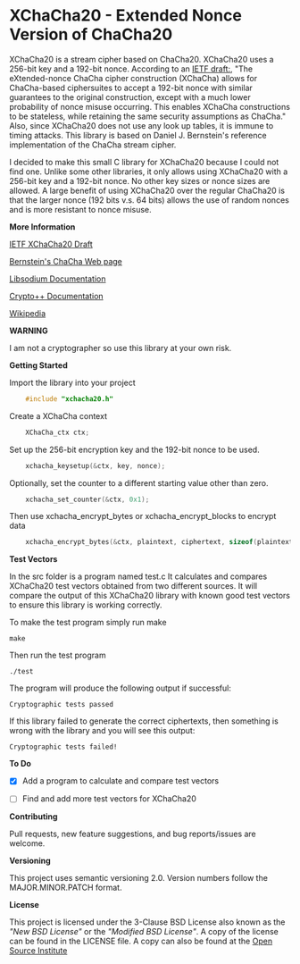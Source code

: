 # XChaCha20 - Extended Nonce Version of ChaCha20

XChaCha20 is a stream cipher based on ChaCha20. XChaCha20 uses a 256-bit
key and a 192-bit nonce. According to an [IETF draft:](https://tools.ietf.org/html/draft-arciszewski-xchacha-02), "The eXtended-nonce ChaCha cipher construction (XChaCha) allows for
ChaCha-based ciphersuites to accept a 192-bit nonce with similar guarantees
to the original construction, except with a much lower probability of
nonce misuse occurring. This enables XChaCha constructions to be stateless,
while retaining the same security assumptions as ChaCha."
Also, since XChaCha20 does not use any look up tables, it is immune to
timing attacks. This library is based on Daniel J. Bernstein's reference
implementation of the ChaCha stream cipher.

I decided to make this small C library for XChaCha20 because I could not
find one. Unlike some other libraries, it only allows using XChaCha20 with
a 256-bit key and a 192-bit nonce. No other key sizes or nonce sizes are
allowed. A large benefit of using XChaCha20 over the regular ChaCha20 is that
the larger nonce (192 bits v.s. 64 bits) allows the use of random nonces and
is more resistant to nonce misuse.

**More Information**

[IETF XChaCha20 Draft](https://tools.ietf.org/html/draft-arciszewski-xchacha-02)

[Bernstein's ChaCha Web page](http://cr.yp.to/chacha.html)

[Libsodium Documentation](https://libsodium.gitbook.io/doc/advanced/stream_ciphers/xchacha20)

[Crypto++ Documentation](https://www.cryptopp.com/wiki/XChaCha20)

[Wikipedia](https://en.wikipedia.org/wiki/Salsa20)

**WARNING**

I am not a cryptographer so use this library at your own risk.  


**Getting Started**

Import the library into your project

```C
    #include "xchacha20.h"
```

Create a XChaCha context

```C
    XChaCha_ctx ctx;
```

Set up the 256-bit encryption key and the 192-bit nonce to be used.

```C
    xchacha_keysetup(&ctx, key, nonce);
```

Optionally, set the counter to a different starting value other than zero.

```C
    xchacha_set_counter(&ctx, 0x1);
```

Then use xchacha_encrypt_bytes or xchacha_encrypt_blocks to encrypt data

```C
    xchacha_encrypt_bytes(&ctx, plaintext, ciphertext, sizeof(plaintext));
```


**Test Vectors**

In the src folder is a program named test.c It calculates and compares
XChaCha20 test vectors obtained from two different sources. It will
compare the output of this XChaCha20 library with known good test vectors
to ensure this library is working correctly.

To make the test program simply run make

    make

Then run the test program

    ./test

The program will produce the following output if successful:

    Cryptographic tests passed

If this library failed to generate the correct ciphertexts, then something
is wrong with the library and you will see this output:

    Cryptographic tests failed!


**To Do**

- [x] Add a program to calculate and compare test vectors
- [ ] Find and add more test vectors for XChaCha20


**Contributing**

Pull requests, new feature suggestions, and bug reports/issues are
welcome.


**Versioning**

This project uses semantic versioning 2.0. Version numbers follow the
MAJOR.MINOR.PATCH format.


**License**

This project is licensed under the 3-Clause BSD License also known as the
*"New BSD License"* or the *"Modified BSD License"*. A copy of the license
can be found in the LICENSE file. A copy can also be found at the
[Open Source Institute](https://opensource.org/licenses/BSD-3-Clause)
